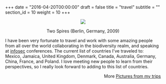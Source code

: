 +++
date = "2016-04-20T00:00:00"
draft = false
title = "travel"
subtitle = ""
section_id = 10
weight = 10
+++

<div align="center" alt="Two spires, Berlin, Germany" title="Two Spires, Berlin, Germany"><img src="img/travel.png">
    <cap class="photo-cap">
        <p class="cap">
            Two Spires (Berlin, Germany, 2009)
        </p>
    </cap>
</div>

I have been very fortunate to travel and work with some amazing people from all over the world collaborating in the biodiversity realm, and speaking at <a href="https://en.wikipedia.org/wiki/Information_security">infosec</a> conferences. The current list of countries I've traveled to: Mexico, Jamaica, United Kingdom, Denmark, Canada, Australia, Germany, China, France, and Poland. I love meeting new people to learn from their perspectives, so I really look forward to adding to this list of countries.

<div align="right">More <a href="https://secure.flickr.com/photos/fak3r/sets/">Pictures from my trips</a> 
